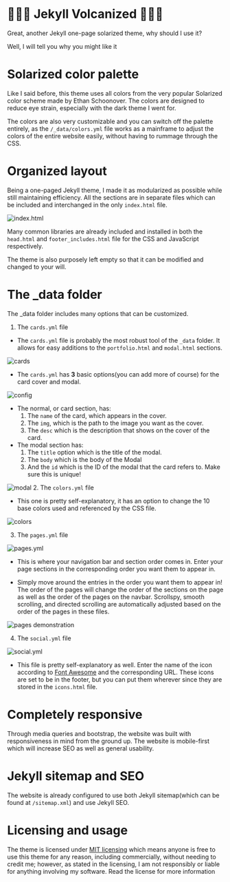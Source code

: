 # <span align='center'>🎉🎉🎉 Jekyll Volcanized 🎉🎉🎉</span>

Great, another Jekyll one-page solarized theme, why should I use it?

Well, I will tell you why you might like it

# Solarized color palette

Like I said before, this theme uses all colors from the very popular Solarized color scheme made by Ethan Schoonover. The colors are designed to reduce eye strain, especially with the dark theme I went for.

The colors are also very customizable and you can switch off the palette entirely, as the
`/_data/colors.yml`
file works as a mainframe to adjust the colors of the entire website easily, without having to rummage through the CSS.

# Organized layout

Being a one-paged Jekyll theme, I made it as modularized as possible while still maintaining efficiency. All the sections are in separate files which can be included and interchanged in the only `index.html` file.

![index.html](md/index.PNG)

Many common libraries are already included and installed in both the `head.html` and `footer_includes.html` file for the CSS and JavaScript respectively.

The theme is also purposely left empty so that it can be modified and changed to your will.


# The _data folder

The _data folder includes many options that can be customized.
1. The `cards.yml` file
  * The `cards.yml` file is probably the most robust tool of the `_data` folder. It allows for easy additions to the `portfolio.html` and `modal.html` sections.

![cards](md/cards.PNG)
  * The `cards.yml` has **3** basic options(you can add more of course) for the card cover and modal.

![config](md/config.PNG)
  * The normal, or card section, has:
    1. The `name` of the card, which appears in the cover.
    2. The `img`, which is the path to the image you want as the cover.
    3. The `desc` which is the description that shows on the cover of the card.
  * The modal section has:
    1. The `title` option which is the title of the modal.
    2. The `body` which is the body of the Modal
    3. And the `id` which is the ID of the modal that the card refers to. Make sure this is unique!

![modal](md/modal.PNG)
2. The `colors.yml` file
  * This one is pretty self-explanatory, it has an option to change the 10 base colors used and referenced by the CSS file.

![colors](md/colors.PNG)

3. The `pages.yml` file

![pages.yml](md/pages.PNG)

  * This is where your navigation bar and section order comes in. Enter your page sections in the corresponding order you want them to appear in.

  * Simply move around the entries in the order you want them to appear in! The order of the pages will change the order of the sections on the page as well as the order of the pages on the navbar. Scrollspy, smooth scrolling, and directed scrolling are automatically adjusted based on the order of the pages in these files.

![pages demonstration](md/pages.gif)

4. The `social.yml` file

![social.yml](md/social.PNG)
  * This file is pretty self-explanatory as well. Enter the name of the icon according to [Font Awesome](https://fontawesome.com/icons?d=gallery) and the corresponding URL. These icons are set to be in the footer, but you can put them wherever since they are stored in the `icons.html` file.

# Completely responsive

Through media queries and bootstrap, the website was built with responsiveness in mind from the ground up. The website is mobile-first which will increase SEO as well as general usability.

# Jekyll sitemap and SEO

The website is already configured to use both Jekyll sitemap(which can be found at `/sitemap.xml`) and use Jekyll SEO.

# Licensing and usage

The theme is licensed under [MIT licensing](https://choosealicense.com/licenses/mit/) which means anyone is free to use this theme for any reason, including commercially,  without needing to credit me; however, as stated in the licensing, I am not responsibly or liable for anything involving my software. Read the license for more information
